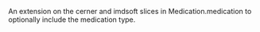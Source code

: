 
An extension on the cerner and imdsoft slices in Medication.medication to optionally include the medication type.
